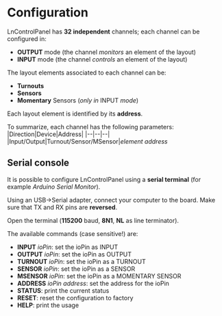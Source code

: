 # Configuration

LnControlPanel has **32 independent** channels; each channel can be configured in:

 - **OUTPUT** mode (the channel *monitors* an element of the layout)
 - **INPUT** mode (the channel *controls* an element of the layout)

The layout elements associated to each channel can be:
 - **Turnouts**
 - **Sensors**
 - **Momentary** Sensors (*only in* INPUT *mode*)

Each layout element is identified by its **address**.

To summarize, each channel has the following parameters:
|Direction|Device|Address|
|--|--|--|
|Input/Output|Turnout/Sensor/MSensor|*element address*

## Serial console
It is possible to configure LnControlPanel using a **serial terminal** (for example *Arduino Serial Monitor*).

Using an USB->Serial adapter, connect your computer to the board. 
Make sure that TX and RX pins are **reversed**.

Open the terminal (**115200** baud, **8N1**, **NL** as line terminator).

The available commands (case sensitive!) are:

 - **INPUT** *ioPin*: set the ioPin as INPUT
 - **OUTPUT** *ioPin*: set the ioPin as OUTPUT
 - **TURNOUT** *ioPin*: set the ioPin as a TURNOUT
 - **SENSOR** *ioPin*: set the ioPin as a SENSOR
 - **MSENSOR** *ioPin*: set the ioPin as a MOMENTARY SENSOR
 - **ADDRESS** *ioPin* *address*: set the address for the ioPin
 - **STATUS**: print the current status
 - **RESET**: reset the configuration to factory
 - **HELP**: print the usage
